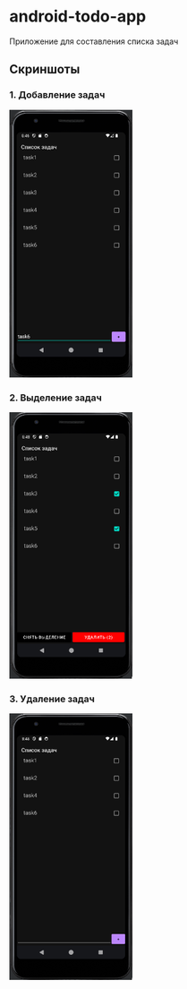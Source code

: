# android-todo-app

Приложение для составления списка задач

## Скриншоты
### 1. Добавление задач
<img src="screenshots/screen1.png" width="220"/>

### 2. Выделение задач
<img src="screenshots/screen2.png" width="220"/>

### 3. Удаление задач
<img src="screenshots/screen3.png" width="220"/>